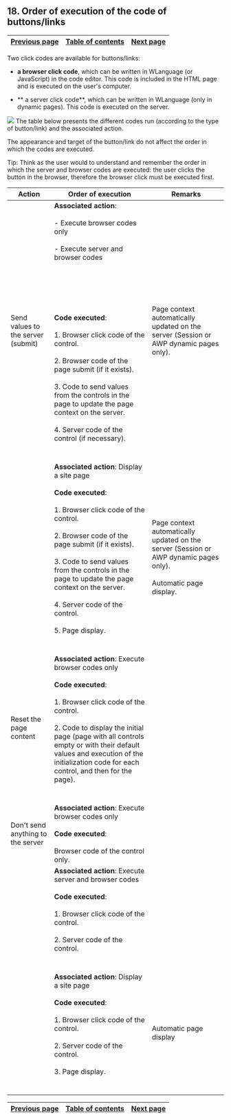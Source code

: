 
## 18. Order of execution of the code of buttons/links
			

| [Previous page](../Concepts_WB/1410087128.md) | [Table of contents](../Concepts_WB/1410087102.md) | [Next page](../Concepts_WB/1410087130.md) |
| --- | --- | --- |



<a name="NOTE1"></a>
<a name="NOTE1_1"></a>
Two click codes are available for buttons/links:

- **a browser click code**, which can be written in WLanguage (or JavaScript) in the code editor. This code is included in the HTML page and is executed on the user's computer.

- ** a server click code**, which can be written in WLanguage (only in dynamic pages). This code is executed on the server.



![](https://doc.pcsoft.fr/en-US/images/image.awp?langid=3&name=P2_Ordre%20d'execution%20des%20codes%20des%20boutons%20-%20HC%20N%B0001.gif&type=thumb)
The table below presents the different codes run (according to the type of button/link) and the associated action.

The appearance and target of the button/link do not affect the order in which the codes are executed.

Tip: Think as the user would to understand and remember the order in which the server and browser codes are executed: the user clicks the button in the browser, therefore the browser click must be executed first. 

| Action | Order of execution | Remarks |
| --- | --- | --- |
| Send values to the server (submit) | **Associated action**:<br><br>- Execute browser codes only<br><br>- Execute server and browser codes<br><br><br><br><br><br><br>**Code executed**:<br><br>1. Browser click code of the control.<br><br>2. Browser code of the page submit (if it exists).<br><br>3. Code to send values from the controls in the page to update the page context on the server.<br><br>4. Server code of the control (if necessary).<br><br><br> | Page context automatically updated on the server (Session or AWP dynamic pages only). |
|   | **Associated action**: Display a site page<br><br>**Code executed**:<br><br>1. Browser click code of the control.<br><br>2. Browser code of the page submit (if it exists).<br><br>3. Code to send values from the controls in the page to update the page context on the server.<br><br>4. Server code of the control.<br><br>5. Page display.<br><br><br> | Page context automatically updated on the server (Session or AWP dynamic pages only).<br><br>Automatic page display. |
| Reset the page content | **Associated action**: Execute browser codes only<br><br>**Code executed**:<br><br>1. Browser click code of the control.<br><br>2. Code to display the initial page (page with all controls empty or with their default values and execution of the initialization code for each control, and then for the page).<br><br><br> |   |
| Don't send anything to the server | **Associated action**: Execute browser codes only<br><br>**Code executed**:<br><br>Browser code of the control only. |   |
|   | **Associated action**: Execute server and browser codes<br><br>**Code executed**:<br><br>1. Browser click code of the control.<br><br>2. Server code of the control.<br><br><br> |   |
|   | **Associated action**: Display a site page<br><br>**Code executed**:<br><br>1. Browser click code of the control.<br><br>2. Server code of the control.<br><br>3. Page display.<br><br><br> | Automatic page display |



| [Previous page](../Concepts_WB/1410087128.md) | [Table of contents](../Concepts_WB/1410087102.md) | [Next page](../Concepts_WB/1410087130.md) |
| --- | --- | --- |




